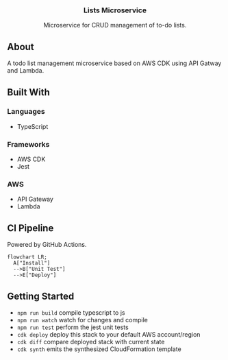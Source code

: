 <div align="center">
  <h3 align="center">Lists Microservice</h3>
  <p align="center">
    Microservice for CRUD management of to-do lists.
  </p>
</div>

## About

A todo list management microservice based on AWS CDK using API Gatway and Lambda.

## Built With

### Languages

- TypeScript

### Frameworks

- AWS CDK
- Jest

### AWS

- API Gateway
- Lambda

## CI Pipeline

Powered by GitHub Actions.

```mermaid
flowchart LR;
  A["Install"]
  -->B["Unit Test"]
  -->E["Deploy"]
```

## Getting Started

- `npm run build` compile typescript to js
- `npm run watch` watch for changes and compile
- `npm run test` perform the jest unit tests
- `cdk deploy` deploy this stack to your default AWS account/region
- `cdk diff` compare deployed stack with current state
- `cdk synth` emits the synthesized CloudFormation template
